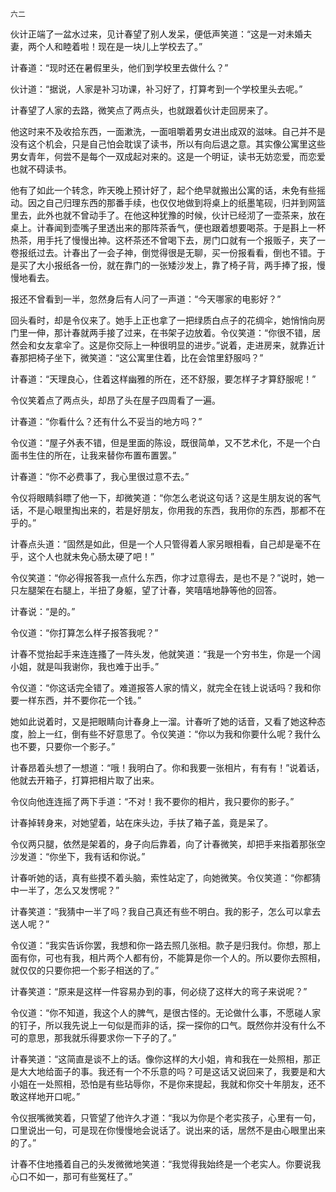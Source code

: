     六二 

   伙计正端了一盆水过来，见计春望了别人发呆，便低声笑道：“这是一对未婚夫妻，两个人和睦着啦！现在是一块儿上学校去了。”

   计春道：“现时还在暑假里头，他们到学校里去做什么？”

   伙计道：“据说，人家是补习功课，补习好了，打算考到一个学校里头去呢。”

   计春望了人家的去路，微笑点了两点头，也就跟着伙计走回房来了。

   他这时来不及收拾东西，一面漱洗，一面咀嚼着男女进出成双的滋味。自己并不是没有这个机会，只是自己怕会耽误了读书，所以有向后退之意。其实像公寓里这些男女青年，何尝不是每个一双成起对来的。这是一个明证，读书无妨恋爱，而恋爱也就不碍读书。

   他有了如此一个转念，昨天晚上预计好了，起个绝早就搬出公寓的话，未免有些摇动。因之自己归理东西的那番手续，也仅仅地做到将桌上的纸墨笔砚，归并到网篮里去，此外也就不曾动手了。在他这种犹豫的时候，伙计已经沏了一壶茶来，放在桌上。计春闻到壶嘴子里透出来的那阵茶香气，便也跟着想要喝茶。于是斟上一杯热茶，用手托了慢慢出神。这杯茶还不曾喝下去，房门口就有一个报贩子，夹了一卷报纸过去。计春出了一会子神，倒觉得很是无聊，买一份报看看，倒也不错。于是买了大小报纸各一份，就在靠门的一张矮沙发上，靠了椅子背，两手捧了报，慢慢地看去。

   报还不曾看到一半，忽然身后有人问了一声道：“今天哪家的电影好？”

   回头看时，却是令仪来了。她手上正也拿了一把绿质白点子的花绸伞，她悄悄向房门里一伸，那计春就两手接了过来，在书架子边放着。令仪笑道：“你很不错，居然会和女友拿伞了。这是你交际上一种很明显的进步。”说着，走进房来，就靠近计春那把椅子坐下，微笑道：“这公寓里住着，比在会馆里舒服吗？”

   计春道：“天理良心，住着这样幽雅的所在，还不舒服，要怎样子才算舒服呢！”

   令仪笑着点了两点头，却昂了头在屋子四周看了一遍。

   计春道：“你看什么？还有什么不妥当的地方吗？”

   令仪道：“屋子外表不错，但是里面的陈设，既很简单，又不艺术化，不是一个白面书生住的所在，让我来替你布置布置罢。”

   计春道：“你不必费事了，我心里很过意不去。”

   令仪将眼睛斜瞟了他一下，却微笑道：“你怎么老说这句话？这是生朋友说的客气话，不是心眼里掏出来的，若是好朋友，你用我的东西，我用你的东西，那都不在乎的。”

   计春点头道：“固然是如此，但是一个人只管得着人家另眼相看，自己却是毫不在乎，这个人也就未免心肠太硬了吧！”

   令仪笑道：“你必得报答我一点什么东西，你才过意得去，是也不是？”说时，她一只左腿架在右腿上，半扭了身躯，望了计春，笑嘻嘻地静等他的回答。

   计春说：“是的。”

   令仪道：“你打算怎么样子报答我呢？”

   计春不觉抬起手来连连搔了一阵头发，他就笑道：“我是一个穷书生，你是一个阔小姐，就是叫我谢你，我也难于出手。”

   令仪道：“你这话完全错了。难道报答人家的情义，就完全在钱上说话吗？我和你要一样东西，并不要你花一个钱。”

   她如此说着时，又是把眼睛向计春身上一溜。计春听了她的话音，又看了她这种态度，脸上一红，倒有些不好意思了。令仪笑道：“你以为我和你要什么呢？我什么也不要，只要你一个影子。”

   计春昂着头想了一想道：“哦！我明白了。你和我要一张相片，有有有！”说着话，他就去开箱子，打算把相片取了出来。

   令仪向他连连摇了两下手道：“不对！我不要你的相片，我只要你的影子。”

   计春掉转身来，对她望着，站在床头边，手扶了箱子盖，竟是呆了。

   令仪两只腿，依然是架着的，身子向后靠着，向了计春微笑，却把手来指着那张空沙发道：“你坐下，我有话和你说。”

   计春听她的话，真有些摸不着头脑，索性站定了，向她微笑。令仪笑道：“你都猜中一半了，怎么又发愣呢？”

   计春笑道：“我猜中一半了吗？我自己真还有些不明白。我的影子，怎么可以拿去送人呢？”

   令仪道：“我实告诉你罢，我想和你一路去照几张相。款子是归我付。你想，那上面有你，可也有我，相片两个人都有份，不能算是你一个人的。所以要你去照相，就仅仅的只要你把一个影子相送的了。”

   计春笑道：“原来是这样一件容易办到的事，何必绕了这样大的弯子来说呢？”

   令仪道：“你不知道，我这个人的脾气，是很古怪的。无论做什么事，不愿碰人家的钉子，所以我先说上一句似是而非的话，探一探你的口气。既然你并没有什么不可的意思，那我就乐得要求你一下子的了。”

   计春笑道：“这简直是谈不上的话。像你这样的大小姐，肯和我在一处照相，那正是大大地给面子的事。我还有一个不乐意的吗？可是这话又说回来了，我要是和大小姐在一处照相，恐怕是有些玷辱你，不是你来提起，我就和你交十年朋友，还不敢这样地开口呢。”

   令仪抿嘴微笑着，只管望了他许久才道：“我以为你是个老实孩子，心里有一句，口里说出一句，可是现在你慢慢地会说话了。说出来的话，居然不是由心眼里出来的了。”

   计春不住地搔着自己的头发微微地笑道：“我觉得我始终是一个老实人。你要说我心口不如一，那可有些冤枉了。”

